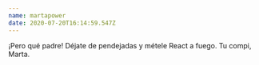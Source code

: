 ```yaml
---
name: martapower
date: 2020-07-20T16:14:59.547Z
---
```


¡Pero qué padre! Déjate de pendejadas y métele React a fuego. Tu compi, Marta.
